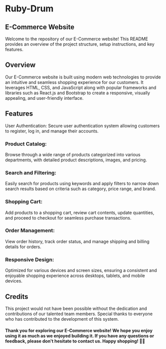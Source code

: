 # Ruby-Drum

## E-Commerce Website

Welcome to the repository of our E-Commerce website! This README provides an overview of the project structure, setup instructions, and key features.

## Overview
Our E-Commerce website is built using modern web technologies to provide an intuitive and seamless shopping experience for our customers. It leverages HTML, CSS, and JavaScript along with popular frameworks and libraries such as React.js and Bootstrap to create a responsive, visually appealing, and user-friendly interface.

## Features
User Authentication: Secure user authentication system allowing customers to register, log in, and manage their accounts.

### Product Catalog: 
Browse through a wide range of products categorized into various departments, with detailed product descriptions, images, and pricing.

### Search and Filtering: 
Easily search for products using keywords and apply filters to narrow down search results based on criteria such as category, price range, and brand.

### Shopping Cart: 
Add products to a shopping cart, review cart contents, update quantities, and proceed to checkout for seamless purchase transactions.

### Order Management: 
View order history, track order status, and manage shipping and billing details for orders.

### Responsive Design: 
Optimized for various devices and screen sizes, ensuring a consistent and enjoyable shopping experience across desktops, tablets, and mobile devices.

## Credits
This project would not have been possible without the dedication and contributions of our talented team members. Special thanks to everyone who has contributed to the development of this system.

#### Thank you for exploring our E-Commerce website! We hope you enjoy using it as much as we enjoyed building it. If you have any questions or feedback, please don't hesitate to contact us. Happy shopping! 🛒🎉 